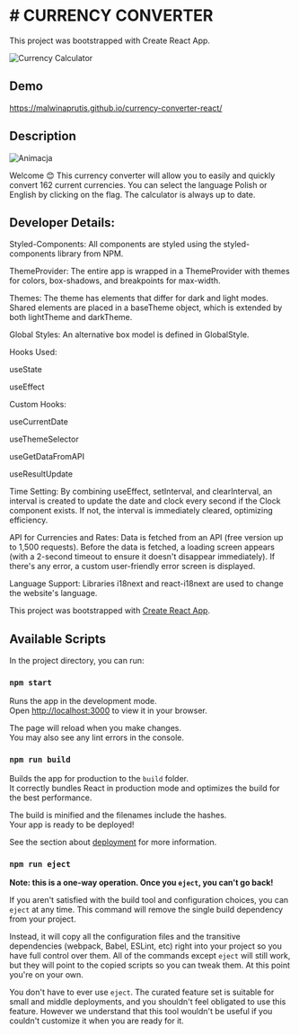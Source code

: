 # # CURRENCY CONVERTER

This project was bootstrapped with Create React App.

![Currency Calculator](./images/opengraph.png)

## Demo

https://malwinaprutis.github.io/currency-converter-react/

## Description

![Animacja](./images/Currency%20Converter%20Animation.gif)

Welcome 😊 This currency converter will allow you to easily and quickly convert 162 current currencies. You can select the language Polish or English by clicking on the flag.
The calculator is always up to date.

## Developer Details:

Styled-Components: All components are styled using the styled-components library from NPM.

ThemeProvider: The entire app is wrapped in a ThemeProvider with themes for colors, box-shadows, and breakpoints for max-width.

Themes: The theme has elements that differ for dark and light modes. Shared elements are placed in a baseTheme object, which is extended by both lightTheme and darkTheme.

Global Styles: An alternative box model is defined in GlobalStyle.

Hooks Used:

useState

useEffect

Custom Hooks:

useCurrentDate

useThemeSelector

useGetDataFromAPI

useResultUpdate

Time Setting: By combining useEffect, setInterval, and clearInterval, an interval is created to update the date and clock every second if the Clock component exists. If not, the interval is immediately cleared, optimizing efficiency.

API for Currencies and Rates: Data is fetched from an API (free version up to 1,500 requests). Before the data is fetched, a loading screen appears (with a 2-second timeout to ensure it doesn't disappear immediately). If there's any error, a custom user-friendly error screen is displayed.

Language Support: Libraries i18next and react-i18next are used to change the website's language.


This project was bootstrapped with [Create React App](https://github.com/facebook/create-react-app).

## Available Scripts

In the project directory, you can run:

### `npm start`

Runs the app in the development mode.\
Open [http://localhost:3000](http://localhost:3000) to view it in your browser.

The page will reload when you make changes.\
You may also see any lint errors in the console.


### `npm run build`

Builds the app for production to the `build` folder.\
It correctly bundles React in production mode and optimizes the build for the best performance.

The build is minified and the filenames include the hashes.\
Your app is ready to be deployed!

See the section about [deployment](https://facebook.github.io/create-react-app/docs/deployment) for more information.

### `npm run eject`

**Note: this is a one-way operation. Once you `eject`, you can't go back!**

If you aren't satisfied with the build tool and configuration choices, you can `eject` at any time. This command will remove the single build dependency from your project.

Instead, it will copy all the configuration files and the transitive dependencies (webpack, Babel, ESLint, etc) right into your project so you have full control over them. All of the commands except `eject` will still work, but they will point to the copied scripts so you can tweak them. At this point you're on your own.

You don't have to ever use `eject`. The curated feature set is suitable for small and middle deployments, and you shouldn't feel obligated to use this feature. However we understand that this tool wouldn't be useful if you couldn't customize it when you are ready for it.
